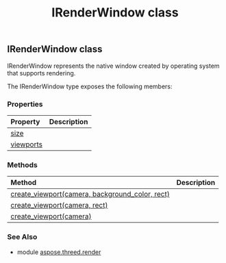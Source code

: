﻿---
title: IRenderWindow class
second_title: Aspose.3D for Python via .NET API References
description: 
type: docs
weight: 140
url: /python-net/aspose.threed.render/irenderwindow/
is_root: false
---

## IRenderWindow class

IRenderWindow represents the native window created by operating system that supports rendering.



The IRenderWindow type exposes the following members:

### Properties
| Property | Description |
| :- | :- |
| [size](/3d/python-net/aspose.threed.render/irenderwindow/size) |  |
| [viewports](/3d/python-net/aspose.threed.render/irenderwindow/viewports) |  |


### Methods
| Method | Description |
| :- | :- |
| [create_viewport(camera, background_color, rect)](/3d/python-net/aspose.threed.render/irenderwindow/create_viewport/#aspose.threed.entities.Camera-System.Drawing.Color-aspose.threed.utilities.RelativeRectangle) |  |
| [create_viewport(camera, rect)](/3d/python-net/aspose.threed.render/irenderwindow/create_viewport/#aspose.threed.entities.Camera-aspose.threed.utilities.RelativeRectangle) |  |
| [create_viewport(camera)](/3d/python-net/aspose.threed.render/irenderwindow/create_viewport/#aspose.threed.entities.Camera) |  |


### See Also

* module [aspose.threed.render](../)
